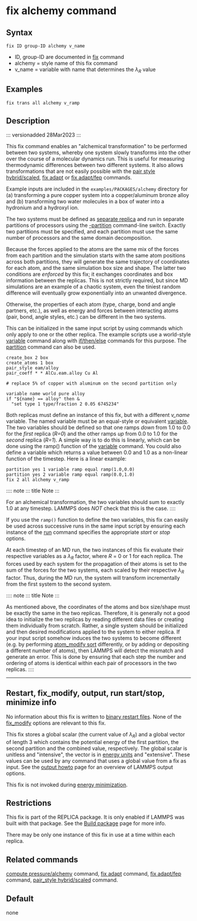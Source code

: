 # fix alchemy command

## Syntax

    fix ID group-ID alchemy v_name

-   ID, group-ID are documented in [fix](fix) command
-   alchemy = style name of this fix command
-   v_name = variable with name that determines the $\lambda_R$ value

## Examples

``` LAMMPS
fix trans all alchemy v_ramp
```

## Description

::: versionadded
28Mar2023
:::

This fix command enables an \"alchemical transformation\" to be
performed between two systems, whereby one system slowly transforms into
the other over the course of a molecular dynamics run. This is useful
for measuring thermodynamic differences between two different systems.
It also allows transformations that are not easily possible with the
[pair style hybrid/scaled](pair_hybrid), [fix adapt](fix_adapt) or [fix
adapt/fep](fix_adapt_fep) commands.

Example inputs are included in the `examples/PACKAGES/alchemy` directory
for (a) transforming a pure copper system into a copper/aluminum bronze
alloy and (b) transforming two water molecules in a box of water into a
hydronium and a hydroxyl ion.

The two systems must be defined as [separate replica](Howto_replica) and
run in separate partitions of processors using the
[-partition](Run_options) command-line switch. Exactly two partitions
must be specified, and each partition must use the same number of
processors and the same domain decomposition.

Because the forces applied to the atoms are the same mix of the forces
from each partition and the simulation starts with the same atom
positions across both partitions, they will generate the same trajectory
of coordinates for each atom, and the same simulation box size and
shape. The latter two conditions are *enforced* by this fix; it
exchanges coordinates and box information between the replicas. This is
not strictly required, but since MD simulations are an example of a
chaotic system, even the tiniest random difference will eventually grow
exponentially into an unwanted divergence.

Otherwise, the properties of each atom (type, charge, bond and angle
partners, etc.), as well as energy and forces between interacting atoms
(pair, bond, angle styles, etc.) can be different in the two systems.

This can be initialized in the same input script by using commands which
only apply to one or the other replica. The example scripts use a
world-style [variable](variable) command along with [if/then/else](if)
commands for this purpose. The [partition](partition) command can also
be used.

``` LAMMPS
create_box 2 box
create_atoms 1 box
pair_style eam/alloy
pair_coeff * * AlCu.eam.alloy Cu Al

# replace 5% of copper with aluminum on the second partition only

variable name world pure alloy
if "${name} == alloy" then &
  "set type 1 type/fraction 2 0.05 6745234"
```

Both replicas must define an instance of this fix, but with a different
*v_name* variable. The named variable must be an equal-style or
equivalent [variable](variable). The two variables should be defined so
that one ramps *down* from 1.0 to 0.0 for the *first* replica (*R=0*)
and the other ramps *up* from 0.0 to 1.0 for the *second* replica
(*R=1*). A simple way is to do this is linearly, which can be done using
the ramp() function of the [variable](variable) command. You could also
define a variable which returns a value between 0.0 and 1.0 as a
non-linear function of the timestep. Here is a linear example:

``` LAMMPS
partition yes 1 variable ramp equal ramp(1.0,0.0)
partition yes 2 variable ramp equal ramp(0.0,1.0)
fix 2 all alchemy v_ramp
```

:::: note
::: title
Note
:::

For an alchemical transformation, the two variables should sum to
exactly 1.0 at any timestep. LAMMPS does *NOT* check that this is the
case.
::::

If you use the `ramp()` function to define the two variables, this fix
can easily be used across successive runs in the same input script by
ensuring each instance of the [run](run) command specifies the
appropriate *start* or *stop* options.

At each timestep of an MD run, the two instances of this fix evaluate
their respective variables as a $\lambda_R$ factor, where *R* = 0 or 1
for each replica. The forces used by each system for the propagation of
their atoms is set to the sum of the forces for the two systems, each
scaled by their respective $\lambda_R$ factor. Thus, during the MD run,
the system will transform incrementally from the first system to the
second system.

:::: note
::: title
Note
:::

As mentioned above, the coordinates of the atoms and box size/shape must
be exactly the same in the two replicas. Therefore, it is generally not
a good idea to initialize the two replicas by reading different data
files or creating them individually from scratch. Rather, a single
system should be initialized and then desired modifications applied to
the system to either replica. If your input script somehow induces the
two systems to become different (e.g. by performing [atom_modify
sort](atom_modify) differently, or by adding or depositing a different
number of atoms), then LAMMPS will detect the mismatch and generate an
error. This is done by ensuring that each step the number and ordering
of atoms is identical within each pair of processors in the two
replicas.
::::

------------------------------------------------------------------------

## Restart, fix_modify, output, run start/stop, minimize info

No information about this fix is written to [binary restart
files](restart). None of the [fix_modify](fix_modify) options are
relevant to this fix.

This fix stores a global scalar (the current value of $\lambda_R$) and a
global vector of length 3 which contains the potential energy of the
first partition, the second partition and the combined value,
respectively. The global scalar is unitless and \"intensive\", the
vector is in [energy units](units) and \"extensive\". These values can
be used by any command that uses a global value from a fix as input. See
the [output howto](Howto_output) page for an overview of LAMMPS output
options.

This fix is not invoked during [energy minimization](minimize).

## Restrictions

This fix is part of the REPLICA package. It is only enabled if LAMMPS
was built with that package. See the [Build package](Build_package) page
for more info.

There may be only one instance of this fix in use at a time within each
replica.

## Related commands

[compute pressure/alchemy](compute_pressure_alchemy) command, [fix
adapt](fix_adapt) command, [fix adapt/fep](fix_adapt_fep) command,
[pair_style hybrid/scaled](pair_hybrid) command.

## Default

none
